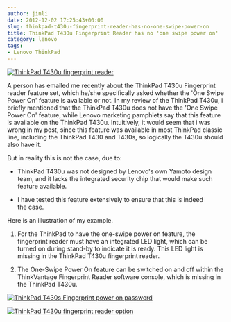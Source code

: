 ```yaml
---
author: jinli
date: 2012-12-02 17:25:43+00:00
slug: thinkpad-t430u-fingerprint-reader-has-no-one-swipe-power-on
title: ThinkPad T430u Fingerprint Reader has no 'one swipe power on'
category: lenovo
tags:
- Lenovo ThinkPad
---
```

[![ThinkPad T430u fingerprint reader](http://farm9.staticflickr.com/8341/8191539508_b3a1dafba0_z.jpg)](http://www.flickr.com/photos/lead_org/8191539508/)

A person has emailed me recently about the ThinkPad T430u Fingerprint reader feature set, which he/she specifically asked whether the 'One Swipe Power On' feature is available or not. In my review of the ThinkPad T430u, i briefly mentioned that the ThinkPad T430u does not have the 'One Swipe Power On' feature, while Lenovo marketing pamphlets say that this feature is available on the ThinkPad T430u. Intuitively, it would seem that i was wrong in my post, since this feature was available in most ThinkPad classic line, including the ThinkPad T430 and T430s, so logically the T430u should also have it.

<!-- more -->

But in reality this is not the case, due to:



  * ThinkPad T430u was not designed by Lenovo's own Yamoto design team, and it lacks the integrated security chip that would make such feature available.

  * I have tested this feature extensively to ensure that this is indeed the case.


Here is an illustration of my example.

1. For the ThinkPad to have the one-swipe power on feature, the fingerprint reader must have an integrated LED light, which can be turned on during stand-by to indicate it is ready. This LED light is missing in the ThinkPad T430u fingerprint reader.

2. The One-Swipe Power On feature can be switched on and off within the ThinkVantage Fingerprint Reader software console, which is missing in the ThinkPad T430u.

[![ThinkPad T430s Fingerprint power on password](http://farm9.staticflickr.com/8337/8237196137_fcf7b0c258.jpg)](http://www.flickr.com/photos/lead_org/8237196137/)

[![ThinkPad T430u fingerprint reader option](http://farm9.staticflickr.com/8488/8237181627_62957196f2.jpg)](http://www.flickr.com/photos/lead_org/8237181627/)
